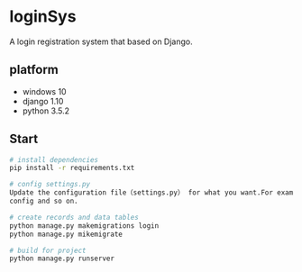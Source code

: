 # loginSys
A login registration system that based on Django. 

## platform
* windows 10
* django 1.10
* python 3.5.2

## Start

``` bash
# install dependencies
pip install -r requirements.txt

# config settings.py
Update the configuration file（settings.py） for what you want.For example,the database config and the email 
config and so on.

# create records and data tables
python manage.py makemigrations login
python manage.py mikemigrate

# build for project
python manage.py runserver

```

